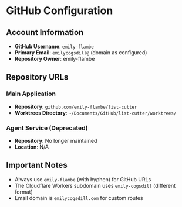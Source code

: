 # GitHub Configuration

## Account Information

- **GitHub Username**: `emily-flambe`
- **Primary Email**: `emilycogsdill@` (domain as configured)
- **Repository Owner**: emily-flambe

## Repository URLs

### Main Application
- **Repository**: `github.com/emily-flambe/list-cutter`
- **Worktrees Directory**: `~/Documents/GitHub/list-cutter/worktrees/`

### Agent Service (Deprecated)
- **Repository**: No longer maintained
- **Location**: N/A

## Important Notes

- Always use `emily-flambe` (with hyphen) for GitHub URLs
- The Cloudflare Workers subdomain uses `emily-cogsdill` (different format)
- Email domain is `emilycogsdill.com` for custom routes